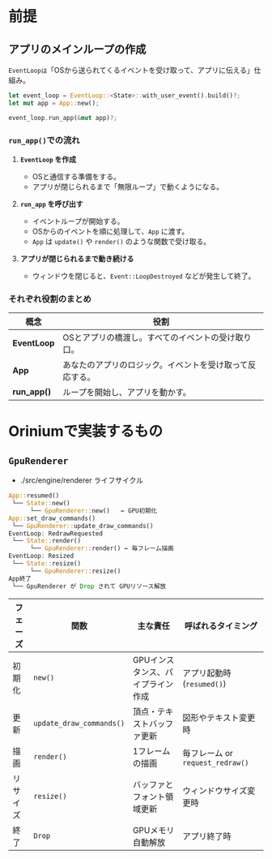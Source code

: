 # 前提
## アプリのメインループの作成
`EventLoopは`「OSから送られてくるイベントを受け取って、アプリに伝える」仕組み。
```rust
let event_loop = EventLoop::<State>::with_user_event().build()?;
let mut app = App::new();

event_loop.run_app(&mut app)?;
```
### `run_app()`での流れ
1. **`EventLoop` を作成**
   * OSと通信する準備をする。
   * アプリが閉じられるまで「無限ループ」で動くようになる。

2. **`run_app` を呼び出す**
   * イベントループが開始する。
   * OSからのイベントを順に処理して、`App` に渡す。
   * `App` は `update()` や `render()` のような関数で受け取る。

3. **アプリが閉じられるまで動き続ける**
   * ウィンドウを閉じると、`Event::LoopDestroyed` などが発生して終了。


### それぞれ役割のまとめ
| 概念            | 役割                           |
| ------------- | ---------------------------- |
| **EventLoop** | OSとアプリの橋渡し。すべてのイベントの受け取り口。   |
| **App**       | あなたのアプリのロジック。イベントを受け取って反応する。 |
| **run_app()** | ループを開始し、アプリを動かす。             |


# Oriniumで実装するもの
## `GpuRenderer`
* ./src/engine/renderer
ライフサイクル
```rust
App::resumed()
 └── State::new()
      └── GpuRenderer::new()   ← GPU初期化
App::set_draw_commands()
 └── GpuRenderer::update_draw_commands()
EventLoop: RedrawRequested
 └── State::render()
      └── GpuRenderer::render() ← 毎フレーム描画
EventLoop: Resized
 └── State::resize()
      └── GpuRenderer::resize()
App終了
 └── GpuRenderer が Drop されて GPUリソース解放

```

| フェーズ | 関数                    | 主な責任                       | 呼ばれるタイミング                |
| ---- | -------------------------- | ------------------------------ | ------------------------------ |
| 初期化 | `new()`                  | GPUインスタンス、パイプライン作成 | アプリ起動時 (`resumed()`)       |
| 更新   | `update_draw_commands()` | 頂点・テキストバッファ更新        | 図形やテキスト変更時             |
| 描画   | `render()`               | 1フレームの描画                 | 毎フレーム or `request_redraw()` |
| リサイズ| `resize()`               | バッファとフォント領域更新      | ウィンドウサイズ変更時             |
| 終了   | `Drop`                   | GPUメモリ自動解放               | アプリ終了時                      |
